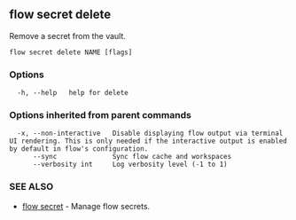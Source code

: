 ## flow secret delete

Remove a secret from the vault.

```
flow secret delete NAME [flags]
```

### Options

```
  -h, --help   help for delete
```

### Options inherited from parent commands

```
  -x, --non-interactive   Disable displaying flow output via terminal UI rendering. This is only needed if the interactive output is enabled by default in flow's configuration.
      --sync              Sync flow cache and workspaces
      --verbosity int     Log verbosity level (-1 to 1)
```

### SEE ALSO

* [flow secret](flow_secret.md)	 - Manage flow secrets.

